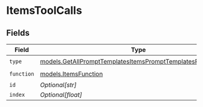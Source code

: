 # ItemsToolCalls


## Fields

| Field                                                                                                                              | Type                                                                                                                               | Required                                                                                                                           | Description                                                                                                                        |
| ---------------------------------------------------------------------------------------------------------------------------------- | ---------------------------------------------------------------------------------------------------------------------------------- | ---------------------------------------------------------------------------------------------------------------------------------- | ---------------------------------------------------------------------------------------------------------------------------------- |
| `type`                                                                                                                             | [models.GetAllPromptTemplatesItemsPromptTemplatesResponseType](../models/getallprompttemplatesitemsprompttemplatesresponsetype.md) | :heavy_check_mark:                                                                                                                 | N/A                                                                                                                                |
| `function`                                                                                                                         | [models.ItemsFunction](../models/itemsfunction.md)                                                                                 | :heavy_check_mark:                                                                                                                 | N/A                                                                                                                                |
| `id`                                                                                                                               | *Optional[str]*                                                                                                                    | :heavy_minus_sign:                                                                                                                 | N/A                                                                                                                                |
| `index`                                                                                                                            | *Optional[float]*                                                                                                                  | :heavy_minus_sign:                                                                                                                 | N/A                                                                                                                                |